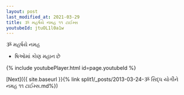 ```yaml
---
layout: post
last_modified_at: 2021-03-29
title: ૐ મહર્ષયે નમહ ૧૧ ટાઈમ્સ
youtubeId: jtuOL1l0a1w
---
```

 
 
 ૐ મહર્ષયે નમહ  
 
 -  ષિઓમાં કોણ મહાન છે 
 
  
 
  
 
 
 
 
 
 


{% include youtubePlayer.html id=page.youtubeId %}
 
[Next]({{ site.baseurl }}{% link  split1/_posts/2013-03-24-ૐ સિદ્ધ યોગીને નમહ ૧૧ ટાઈમ્સ.md%})
 
